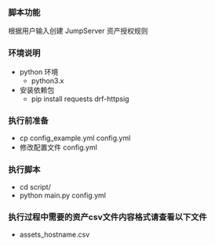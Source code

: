 ### 脚本功能
根据用户输入创建 JumpServer 资产授权规则

### 环境说明
- python 环境
  - python3.x
- 安装依赖包
  - pip install requests drf-httpsig

### 执行前准备
- cp config_example.yml config.yml
- 修改配置文件 config.yml

### 执行脚本
- cd script/
- python main.py config.yml

### 执行过程中需要的资产csv文件内容格式请查看以下文件
- assets_hostname.csv
